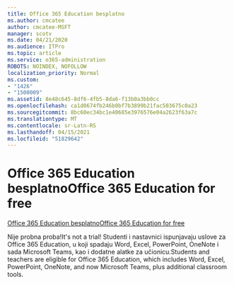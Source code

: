 ```yaml
---
title: Office 365 Education besplatno
ms.author: cmcatee
author: cmcatee-MSFT
manager: scotv
ms.date: 04/21/2020
ms.audience: ITPro
ms.topic: article
ms.service: o365-administration
ROBOTS: NOINDEX, NOFOLLOW
localization_priority: Normal
ms.custom:
- "1426"
- "1500009"
ms.assetid: 8e48c645-8df6-4fb5-8da6-f13b0a3bb0cc
ms.openlocfilehash: ca1d0674fb246b0bf7b3899b21fac503675c0a23
ms.sourcegitcommit: 8bc60ec34bc1e40685e3976576e04a2623f63a7c
ms.translationtype: MT
ms.contentlocale: sr-Latn-RS
ms.lasthandoff: 04/15/2021
ms.locfileid: "51829642"
---
```

# <a name="office-365-education-for-free"></a><span data-ttu-id="7b2f0-102">Office 365 Education besplatno</span><span class="sxs-lookup"><span data-stu-id="7b2f0-102">Office 365 Education for free</span></span>

[<span data-ttu-id="7b2f0-103">Office 365 Education besplatno</span><span class="sxs-lookup"><span data-stu-id="7b2f0-103">Office 365 Education for free</span></span>](https://products.office.com/student/office-in-education?ms.officeurl=students)
  
<span data-ttu-id="7b2f0-104">Nije probna proba!</span><span class="sxs-lookup"><span data-stu-id="7b2f0-104">It's not a trial!</span></span> <span data-ttu-id="7b2f0-105">Studenti i nastavnici ispunjavaju uslove za Office 365 Education, u koji spadaju Word, Excel, PowerPoint, OneNote i sada Microsoft Teams, kao i dodatne alatke za učionicu.</span><span class="sxs-lookup"><span data-stu-id="7b2f0-105">Students and teachers are eligible for Office 365 Education, which includes Word, Excel, PowerPoint, OneNote, and now Microsoft Teams, plus additional classroom tools.</span></span>